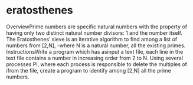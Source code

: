 # eratosthenes
OverviewPrime numbers are specific natural numbers with the property of having only two distinct natural number divisors: 1 and the number itself. The Eratosthenes’ sieve is an iterative algorithm to find among a list of numbers from [2,N], -where N is a natural number, all the existing primes. InstructionsWrite a program which has asinput a text file, each line in the text file contains a number in increasing order from 2 to N. Using several processes Pi, where each process is responsible to delete the multiples of ifrom the file, create a program to identify among [2,N] all the prime numbers.
